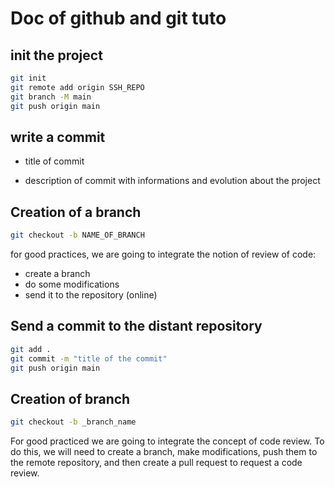 # Doc of github and git tuto

## init the project

```bash
git init
git remote add origin SSH_REPO
git branch -M main
git push origin main
```

## write a commit

- title of commit

- description of commit with informations and evolution about the project

## Creation of a branch

```bash
git checkout -b NAME_OF_BRANCH
```

for good practices, we are going to integrate the notion of review of code:
- create a branch
- do some modifications
- send it to the repository (online)

## Send a commit to the distant repository

```bash
git add .
git commit -m "title of the commit"
git push origin main
```

## Creation of branch

```bash
git checkout -b _branch_name
```

For good practiced we are going to integrate the concept of code review. To do this, we will need to create a branch, make modifications, push them to the remote repository, and then create a pull request to request a code review.

